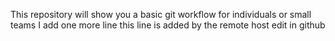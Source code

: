 This repository will show you a basic git workflow for individuals or small teams
I add one more line
this line is added by the remote host edit in github
